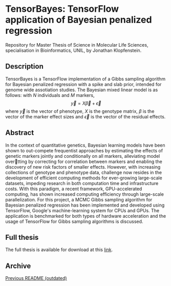 # TensorBayes: TensorFlow application of Bayesian penalized regression
Repository for Master Thesis of Science in Molecular Life Sciences, specialisation in Bioinformatics, UNIL, by Jonathan Klopfenstein.

## Description
TensorBayes is a TensorFlow implementation of a Gibbs sampling algorithm for Bayesian penalized regression with a spike and slab prior, intended for genome wide assotiation studies. The Bayesian mixed linear model is as follows: with $N$ individuals and $M$ markers,  
$$\vec{y} = X\vec{\beta} + \vec{\epsilon}$$
where $\vec{y}$ is the vector of phenotype, $X$ is the genotype matrix, $\beta$ is the vector of the marker effect sizes and $\vec{\epsilon}$ is the vector of the residual effects.

## Abstract
In the context of quantitative genetics, Bayesian learning models have been
shown to out-compete frequentist approaches by estimating the effects of
genetic markers jointly and conditionally on all markers, alleviating model
overtting by correcting for correlation between markers and enabling the
discovery of new risk factors of smaller effects. However, with increasing
collections of genotype and phenotype data, challenge now resides in
the development of efficient computing methods for ever-growing large-scale
datasets, impeding research in both computation time and infrastructure
costs. With this paradigm, a recent framework, GPU-accelerated computing,
has shown increased computing efficiency through large-scale parallelization.
For this project, a MCMC Gibbs sampling algorithm for Bayesian penalized
regression has been implemented and developed using TensorFlow, Google's
machine-learning system for CPUs and GPUs. The application is benchmarked
for both types of hardware acceleration and the usage of TensorFlow
for Gibbs sampling algorithms is discussed.

## Full thesis
The full thesis is available for download at this [link](https://drive.google.com/file/d/1ojLLjuzZpHP5mlUQpXt7UFQBjvRI3v07/view?usp=sharing).

## Archive
[Previous README (outdated)]()

